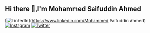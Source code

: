 ## Hi there 👋,I'm Mohammed Saifuddin Ahmed

[![LinkedIn](https://upload.wikimedia.org/wikipedia/commons/0/01/LinkedIn_Logo_2023.png)](https://www.linkedin.com/Mohammed Saifuddin Ahmed)
[![Instagram](https://upload.wikimedia.org/wikipedia/commons/a/a5/Instagram_icon.png)](https://www.instagram.com/saifuddin._.ahmed)
[![Twitter](https://upload.wikimedia.org/wikipedia/commons/6/60/Twitter_Logo_2021.svg)](https://twitter.com/saifuddin1902)




